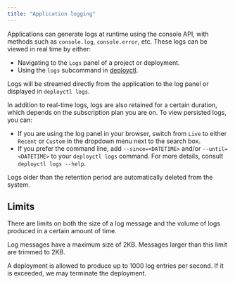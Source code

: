 ```yaml
---
title: "Application logging"
---
```


Applications can generate logs at runtime using the console API, with methods
such as `console.log`, `console.error`, etc. These logs can be viewed in real
time by either:

- Navigating to the `Logs` panel of a project or deployment.
- Using the `logs` subcommand in
  [deployctl](https://docs.deno.com/deploy/manual/deployctl).

Logs will be streamed directly from the application to the log panel or
displayed in `deployctl logs`.

In addition to real-time logs, logs are also retained for a certain duration,
which depends on the subscription plan you are on. To view persisted logs, you
can:

- If you are using the log panel in your browser, switch from `Live` to either
  `Recent` or `Custom` in the dropdown menu next to the search box.
- If you prefer the command line, add `--since=<DATETIME>` and/or
  `--until=<DATETIME>` to your `deployctl logs` command. For more details,
  consult `deployctl logs --help`.

Logs older than the retention period are automatically deleted from the system.

## Limits

There are limits on both the size of a log message and the volume of logs
produced in a certain amount of time.

Log messages have a maximum size of 2KB. Messages larger than this limit are
trimmed to 2KB.

A deployment is allowed to produce up to 1000 log entries per second. If it is
exceeded, we may terminate the deployment.
